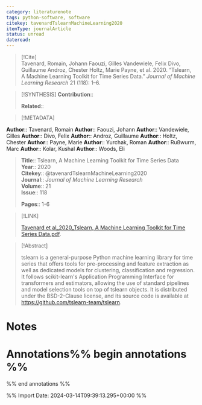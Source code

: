 ```yaml
---
category: literaturenote
tags: python-software, software
citekey: tavenardTslearnMachineLearning2020
itemType: journalArticle
status: unread  
dateread:  
---
```


> [!Cite]  
> Tavenard, Romain, Johann Faouzi, Gilles Vandewiele, Felix Divo, Guillaume Androz, Chester Holtz, Marie Payne, et al. 2020. “Tslearn, A Machine Learning Toolkit for Time Series Data.” _Journal of Machine Learning Research_ 21 (118): 1–6.

> [!SYNTHESIS] 
>**Contribution**::
>
>**Related**:: 
>

> [!METADATA]  
>
**Author**:: Tavenard, Romain
**Author**:: Faouzi, Johann
**Author**:: Vandewiele, Gilles
**Author**:: Divo, Felix
**Author**:: Androz, Guillaume
**Author**:: Holtz, Chester
**Author**:: Payne, Marie
**Author**:: Yurchak, Roman
**Author**:: Rußwurm, Marc
**Author**:: Kolar, Kushal
**Author**:: Woods, Eli<br>
> **Title**:: Tslearn, A Machine Learning Toolkit for Time Series Data    
> **Year**:: 2020     
> **Citekey**:: @tavenardTslearnMachineLearning2020    
>**Journal**:: *Journal of Machine Learning Research*    
>**Volume**:: 21    
>**Issue**:: 118     
>    
>    
>     
> **Pages**:: 1-6    
>    
>

> [!LINK] 
>
> [Tavenard et al_2020_Tslearn, A Machine Learning Toolkit for Time Series Data.pdf](file:///Users/steven/Library/CloudStorage/GoogleDrive-steven.golovkine@ul.ie/My%20Drive/bibliography/Journal%20of%20Machine%20Learning%20Research/2020/Tavenard%20et%20al_2020_Tslearn,%20A%20Machine%20Learning%20Toolkit%20for%20Time%20Series%20Data.pdf).

>[!Abstract]
>
>tslearn is a general-purpose Python machine learning library for time series that offers tools for pre-processing and feature extraction as well as dedicated models for clustering, classification and regression. It follows scikit-learn's Application Programming Interface for transformers and estimators, allowing the use of standard pipelines and model selection tools on top of tslearn objects. It is distributed under the BSD-2-Clause license, and its source code is available at https://github.com/tslearn-team/tslearn.
>>


# Notes<br>
# Annotations%% begin annotations %%  
 
  
%% end annotations %%

%% Import Date: 2024-03-14T09:39:13.295+00:00 %%
